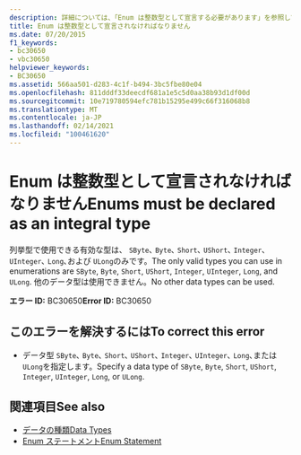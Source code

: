 ```yaml
---
description: 詳細については、「Enum は整数型として宣言する必要があります」を参照してください。
title: Enum は整数型として宣言されなければなりません
ms.date: 07/20/2015
f1_keywords:
- bc30650
- vbc30650
helpviewer_keywords:
- BC30650
ms.assetid: 566aa501-d283-4c1f-b494-3bc5fbe80e04
ms.openlocfilehash: 811dddf33deecdf681a1e5c5d0aa38b93d1df00d
ms.sourcegitcommit: 10e719780594efc781b15295e499c66f316068b8
ms.translationtype: MT
ms.contentlocale: ja-JP
ms.lasthandoff: 02/14/2021
ms.locfileid: "100461620"
---
```

# <a name="enums-must-be-declared-as-an-integral-type"></a><span data-ttu-id="5748b-103">Enum は整数型として宣言されなければなりません</span><span class="sxs-lookup"><span data-stu-id="5748b-103">Enums must be declared as an integral type</span></span>

<span data-ttu-id="5748b-104">列挙型で使用できる有効な型は、 `SByte`､ `Byte`､ `Short`､ `UShort`､ `Integer`､ `UInteger`､ `Long`､および `ULong`のみです。</span><span class="sxs-lookup"><span data-stu-id="5748b-104">The only valid types you can use in enumerations are `SByte`, `Byte`, `Short`, `UShort`, `Integer`, `UInteger`, `Long`, and `ULong`.</span></span> <span data-ttu-id="5748b-105">他のデータ型は使用できません。</span><span class="sxs-lookup"><span data-stu-id="5748b-105">No other data types can be used.</span></span>  
  
 <span data-ttu-id="5748b-106">**エラー ID:** BC30650</span><span class="sxs-lookup"><span data-stu-id="5748b-106">**Error ID:** BC30650</span></span>  
  
## <a name="to-correct-this-error"></a><span data-ttu-id="5748b-107">このエラーを解決するには</span><span class="sxs-lookup"><span data-stu-id="5748b-107">To correct this error</span></span>  
  
- <span data-ttu-id="5748b-108">データ型 `SByte`､ `Byte`､ `Short`､ `UShort`､ `Integer`､ `UInteger`､ `Long`､または `ULong`を指定します。</span><span class="sxs-lookup"><span data-stu-id="5748b-108">Specify a data type of `SByte`, `Byte`, `Short`, `UShort`, `Integer`, `UInteger`, `Long`, or `ULong`.</span></span>  
  
## <a name="see-also"></a><span data-ttu-id="5748b-109">関連項目</span><span class="sxs-lookup"><span data-stu-id="5748b-109">See also</span></span>

- [<span data-ttu-id="5748b-110">データの種類</span><span class="sxs-lookup"><span data-stu-id="5748b-110">Data Types</span></span>](../language-reference/data-types/index.md)
- [<span data-ttu-id="5748b-111">Enum ステートメント</span><span class="sxs-lookup"><span data-stu-id="5748b-111">Enum Statement</span></span>](../language-reference/statements/enum-statement.md)
